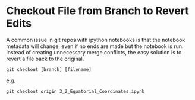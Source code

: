 # Checkout File from Branch to Revert Edits

A common issue in git repos with ipython notebooks is that the notebook metadata will change, even if no ends are made but the notebook is run. Instead of creating unnecessary merge conflicts, the easy solution is to revert a file back to the original.

```
git checkout [branch] [filename]
```

e.g.

```
git checkout origin 3_2_Equatorial_Coordinates.ipynb
```
